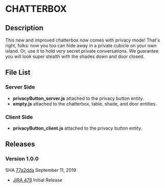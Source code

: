 # CHATTERBOX

## Description
This new and improved chatterbox now comes with privacy mode! That's right, folks: now you too can hide away in a private cubicle on your own island. Or, use it to hold very secret private conversations. We guarantee you will look super stealth with the shades down and door closed.

## File List
### Server Side
* **privacyButton_server.js** attached to the privacy button entity.
* **empty.js** attached to the chatterbox, table, shade, and door entities.

### Client Side
* **privacyButton_client.js** attached to the privacy button entity.

## Releases
### Version 1.0.0
SHA [77a2dda](https://github.com/highfidelity/hifi-content/commits/77a2dda) September 11, 2019
- [JIRA 478](https://highfidelity.atlassian.net/browse/DEV-478)   Initial Release









